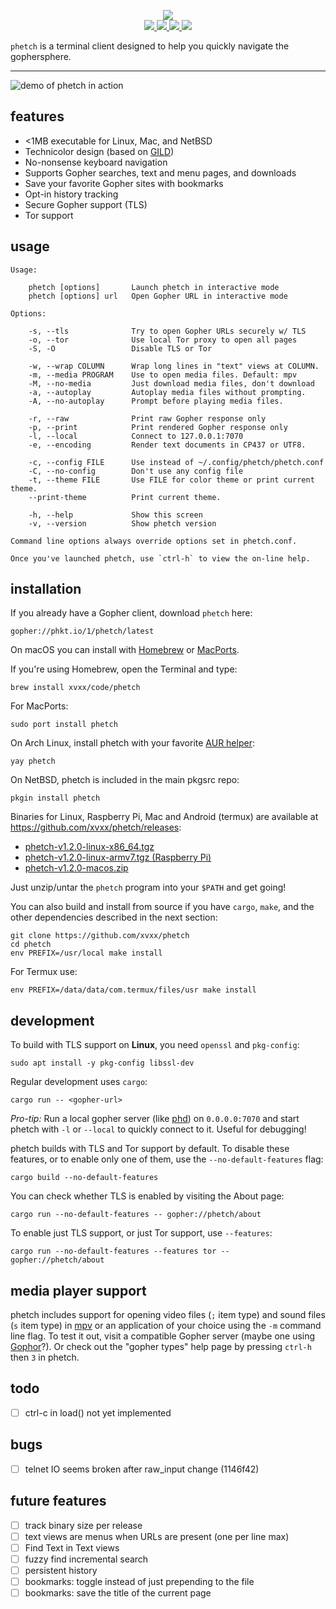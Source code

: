 <!--
      /         /         /
 ___ (___  ___ (___  ___ (___
|   )|   )|___)|    |    |   )
|__/ |  / |__  |__  |__  |  /
|
--> <p align="center"> <img src="./img/logo.png"> <br>
<a href="https://git.io/JveQo">
<img src="https://img.shields.io/github/v/release/xvxx/phetch">
</a>
<a href="https://crates.io/crates/phetch">
<img src="https://img.shields.io/crates/v/phetch">
</a>
<a href="https://aur.archlinux.org/packages/phetch/">
<img src="https://img.shields.io/aur/version/phetch">
</a>
<a href="https://git.io/JvR5g">
<img src="https://github.com/xvxx/phetch/workflows/build/badge.svg">
</a>
</p>

`phetch` is a terminal client designed to help you quickly navigate
the gophersphere.

<hr>

![demo of phetch in action](img/phetch-demo.gif "demo of phetch")

## features

- <1MB executable for Linux, Mac, and NetBSD
- Technicolor design (based on [GILD](https://github.com/xvxx/gild))
- No-nonsense keyboard navigation
- Supports Gopher searches, text and menu pages, and downloads
- Save your favorite Gopher sites with bookmarks
- Opt-in history tracking
- Secure Gopher support (TLS)
- Tor support

## usage

    Usage:

        phetch [options]       Launch phetch in interactive mode
        phetch [options] url   Open Gopher URL in interactive mode

    Options:

        -s, --tls              Try to open Gopher URLs securely w/ TLS
        -o, --tor              Use local Tor proxy to open all pages
        -S, -O                 Disable TLS or Tor

        -w, --wrap COLUMN      Wrap long lines in "text" views at COLUMN.
        -m, --media PROGRAM    Use to open media files. Default: mpv
        -M, --no-media         Just download media files, don't download
        -a, --autoplay         Autoplay media files without prompting.
        -A, --no-autoplay      Prompt before playing media files.

        -r, --raw              Print raw Gopher response only
        -p, --print            Print rendered Gopher response only
        -l, --local            Connect to 127.0.0.1:7070
        -e, --encoding         Render text documents in CP437 or UTF8.

        -c, --config FILE      Use instead of ~/.config/phetch/phetch.conf
        -C, --no-config        Don't use any config file
        -t, --theme FILE       Use FILE for color theme or print current theme.
        --print-theme          Print current theme.

        -h, --help             Show this screen
        -v, --version          Show phetch version

    Command line options always override options set in phetch.conf.

    Once you've launched phetch, use `ctrl-h` to view the on-line help.

## installation

If you already have a Gopher client, download `phetch` here:

    gopher://phkt.io/1/phetch/latest

On macOS you can install with [Homebrew](https://brew.sh/)
or [MacPorts](https://macports.org).

If you're using Homebrew, open the Terminal and type:

    brew install xvxx/code/phetch

For MacPorts:

    sudo port install phetch

On Arch Linux, install phetch with your favorite [AUR helper][aur]:

    yay phetch

On NetBSD, phetch is included in the main pkgsrc repo:

    pkgin install phetch

Binaries for Linux, Raspberry Pi, Mac and Android (termux) are available at
https://github.com/xvxx/phetch/releases:

- [phetch-v1.2.0-linux-x86_64.tgz][0]
- [phetch-v1.2.0-linux-armv7.tgz (Raspberry Pi)][1]
- [phetch-v1.2.0-macos.zip][2]

Just unzip/untar the `phetch` program into your `$PATH` and get going!

You can also build and install from source if you have `cargo`,
`make`, and the other dependencies described in the next section:

    git clone https://github.com/xvxx/phetch
    cd phetch
    env PREFIX=/usr/local make install

For Termux use:

    env PREFIX=/data/data/com.termux/files/usr make install

## development

To build with TLS support on **Linux**, you need `openssl` and
`pkg-config`:

    sudo apt install -y pkg-config libssl-dev

Regular development uses `cargo`:

    cargo run -- <gopher-url>

_Pro-tip:_ Run a local gopher server (like [phd]) on `0.0.0.0:7070`
and start phetch with `-l` or `--local` to quickly connect to it.
Useful for debugging!

phetch builds with TLS and Tor support by default. To disable these
features, or to enable only one of them, use the
`--no-default-features` flag:

    cargo build --no-default-features

You can check whether TLS is enabled by visiting the About page:

    cargo run --no-default-features -- gopher://phetch/about

To enable just TLS support, or just Tor support, use `--features`:

    cargo run --no-default-features --features tor -- gopher://phetch/about

## media player support

phetch includes support for opening video files (`;` item type) and
sound files (`s` item type) in [mpv] or an application of your choice
using the `-m` command line flag. To test it out, visit a compatible
Gopher server (maybe one using [Gophor]?). Or check out the "gopher
types" help page by pressing `ctrl-h` then `3` in phetch.

## todo

- [ ] ctrl-c in load() not yet implemented

## bugs

- [ ] telnet IO seems broken after raw_input change (1146f42)

## future features

- [ ] track binary size per release
- [ ] text views are menus when URLs are present (one per line max)
- [ ] Find Text in Text views
- [ ] fuzzy find incremental search
- [ ] persistent history
- [ ] bookmarks: toggle instead of just prepending to the file
- [ ] bookmarks: save the title of the current page

[0]: https://github.com/xvxx/phetch/releases/download/v1.2.0/phetch-v1.2.0-linux-x86_64.tgz
[1]: https://github.com/xvxx/phetch/releases/download/v1.2.0/phetch-v1.2.0-linux-armv7.tgz
[2]: https://github.com/xvxx/phetch/releases/download/v1.2.0/phetch-v1.2.0-macos.zip
[phd]: https://github.com/xvxx/phd
[aur]: https://wiki.archlinux.org/index.php/AUR_helpers
[mpv]: https://github.com/mpv-player/mpv
[gophor]: https://github.com/grufwub/gophor
